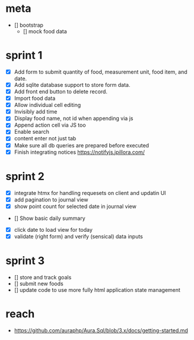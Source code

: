 # meta
- [] bootstrap
  - [] mock food data


# sprint 1
- [x] Add form to submit quantity of food, measurement unit, food item, and date.
- [x] Add sqlite database support to store form data.
- [x] Add front end button to delete record.
- [x] Import food data
- [x] Allow individual cell editing
- [x] Invisibly add time
- [x] Display food name, not id when appending via js
- [x] Append action cell via JS too
- [x] Enable search
- [x] content enter not just tab
- [x] Make sure all db queries are prepared before executed
- [x] Finish integrating notices https://notifyjs.jpillora.com/

# sprint 2
- [x] integrate htmx for handling requesets on client and updatin UI
- [x] add pagination to journal view
- [x] show point count for selected date in journal view
- [] Show basic daily summary
- [x] click date to load view for today
- [x] validate (right form) and verify (sensical) data inputs

# sprint 3
- [] store and track goals
- [] submit new foods
- [] update code to use more fully html application state management

# reach
* https://github.com/auraphp/Aura.Sql/blob/3.x/docs/getting-started.md
